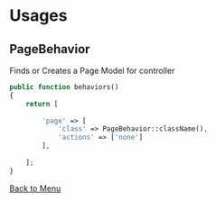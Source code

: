 Usages
======

PageBehavior 
----------

Finds or Creates a Page Model for controller

```php
public function behaviors()
{
    return [
        
        'page' => [
            'class' => PageBehavior::className(),
            'actions' => ['none']
        ],
        
    ];
}
```

[Back to Menu](guide-README.html/#features)